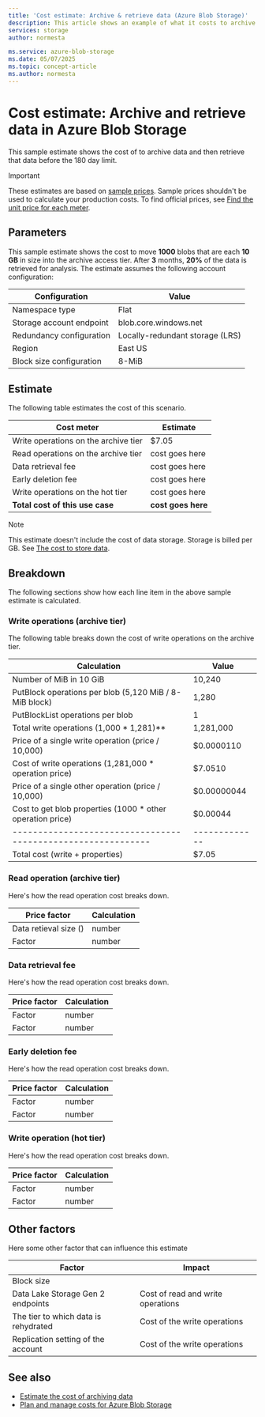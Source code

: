 ```yaml
---
title: 'Cost estimate: Archive & retrieve data (Azure Blob Storage)' 
description: This article shows an example of what it costs to archive and then retrieve data in Azure Blob Storage.
services: storage
author: normesta

ms.service: azure-blob-storage
ms.date: 05/07/2025
ms.topic: concept-article
ms.author: normesta
---
```


# Cost estimate: Archive and retrieve data in Azure Blob Storage 

This sample estimate shows the cost of to archive data and then retrieve that data before the 180 day limit.

> [!IMPORTANT]
> These estimates are based on [sample prices](blob-storage-estimate-costs.md#sample-prices). Sample prices shouldn't be used to calculate your production costs. To find official prices, see [Find the unit price for each meter](../common/storage-plan-manage-costs.md#find-the-unit-price-for-each-meter).

## Parameters

This sample estimate shows the cost to move **1000** blobs that are each **10 GB** in size into the archive access tier. After **3** months, **20%** of the data is retrieved for analysis. The estimate assumes the following account configuration:

| Configuration            | Value                           |
|--------------------------|---------------------------------|
| Namespace type           | Flat                            |
| Storage account endpoint | blob.core.windows.net           |
| Redundancy configuration | Locally-redundant storage (LRS) |
| Region                   | East US                         |
| Block size configuration | 8-MiB                           |

## Estimate

The following table estimates the cost of this scenario.

| Cost meter                           | Estimate           |
|--------------------------------------|--------------------|
| Write operations on the archive tier | $7.05              |
| Read operations on the archive tier  | cost goes here     |
| Data retrieval fee                   | cost goes here     |
| Early deletion fee                   | cost goes here     |
| Write operations on the hot tier     | cost goes here     |
| **Total cost of this use case**      | **cost goes here** |

> [!NOTE]
> This estimate doesn't include the cost of data storage. Storage is billed per GB. See [The cost to store data](blob-storage-estimate-costs.md#the-cost-to-store-data).

## Breakdown

The following sections show how each line item in the above sample estimate is calculated.

### Write operations (archive tier)

The following table breaks down the cost of write operations on the archive tier.

| Calculation                                                  | Value         |
|--------------------------------------------------------------|---------------|
| Number of MiB in 10 GiB                                      | 10,240        |
| PutBlock operations per blob (5,120 MiB / 8-MiB block)       | 1,280         |
| PutBlockList operations per blob                             | 1             |
| Total write operations (1,000 * 1,281)**                     | 1,281,000     |
| Price of a single write operation (price / 10,000)           | $0.0000110    |
| Cost of write operations (1,281,000 * operation price)       | $7.0510       |
| Price of a single other operation (price / 10,000)           | $0.00000044   |
| Cost to get blob properties (1000 * other operation price)   | $0.00044      |
| ------------------------------------------------------------ | ------------- |
| Total cost (write + properties)                              | $7.05         |

### Read operation (archive tier)

Here's how the read operation cost breaks down.

| Price factor | Calculation |
|--------------|-------------|
| Data retieval size ()       | number      |
| Factor       | number      |

### Data retrieval fee

Here's how the read operation cost breaks down.

| Price factor | Calculation |
|--------------|-------------|
| Factor       | number      |
| Factor       | number      |

### Early deletion fee

Here's how the read operation cost breaks down.

| Price factor | Calculation |
|--------------|-------------|
| Factor       | number      |
| Factor       | number      |

### Write operation (hot tier)

Here's how the read operation cost breaks down.

| Price factor | Calculation |
|--------------|-------------|
| Factor       | number      |
| Factor       | number      |

## Other factors

Here some other factor that can influence this estimate

| Factor | Impact |
|---|---|
| Block size    | |
| Data Lake Storage Gen 2 endpoints | Cost of read and write operations |
| The tier to which data is rehydrated | Cost of the write operations |
| Replication setting of the account | Cost of the write operations |

## See also

- [Estimate the cost of archiving data](archive-cost-estimation.md)
- [Plan and manage costs for Azure Blob Storage](../common/storage-plan-manage-costs.md)
